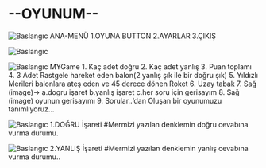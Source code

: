 # --OYUNUM--
![Baslangıc](https://i.hizliresim.com/dsout7n.png) 
ANA-MENÜ 
1.OYUNA BUTTON 2.AYARLAR 3.ÇIKIŞ

![Baslangıc](https://i.hizliresim.com/22lxclm.png) 

![Baslangıc](https://i.hizliresim.com/l38jgyz.png) 
MYGame 1. Kaç adet doğru 2. Kaç adet yanlış 3. Puan toplamı 4. 3 Adet Rastgele hareket eden balon(2 yanlış şık ile bir 
doğru şık) 5. Yıldızlı Merileri balonlara ateş eden ve 45 derece 
dönen Roket 6. Uzay tabak 
7. Sağ (image)-> a.dogru işaret b.yanlış işaret c.her soru için gerisayım 8. Sağ (image) oyunun gerisayımı 9. Sorular..‘dan Oluşan bir oyunumuzu tanımlıyoruz…

![Baslangıc](https://i.hizliresim.com/o2nn4c7.png)
1.DOĞRU İşareti
#Mermizi yazılan denklemin doğru cevabına vurma durumu.

![Baslangıc](https://i.hizliresim.com/6cunlcr.png)
2.YANLIŞ İşareti
#Mermizi yazılan denklemin yanlış cevabına vurma durumu..





